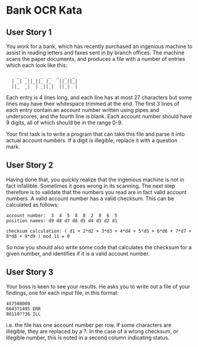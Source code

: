 # Bank OCR Kata

## User Story 1

You work for a bank, which has recently purchased an ingenious machine to assist in reading letters and faxes sent in by branch offices. The machine scans the paper documents, and produces a file with a number of entries which each look like this:

```
    _  _     _  _  _  _  _
  | _| _||_||_ |_   ||_||_|
  ||_  _|  | _||_|  ||_|  |

```

Each entry is 4 lines long, and each line has at most 27 characters but some lines may have their whitespace trimmed at the end. The first 3 lines of each entry contain an account number written using pipes and underscores, and the fourth line is blank. Each account number should have 9 digits, all of which should be in the range 0-9.

Your first task is to write a program that can take this file and parse it into actual account numbers. If a digit is illegible, replace it with a question mark.

## User Story 2

Having done that, you quickly realize that the ingenious machine is not in fact infallible. Sometimes it goes wrong in its scanning. The next step therefore is to validate that the numbers you read are in fact valid account numbers. A valid account number has a valid checksum. This can be calculated as follows:

```
account number:  3  4  5  8  8  2  8  6  5
position names: d9 d8 d7 d6 d5 d4 d3 d2 d1

checksum calculation: ( d1 + 2*d2 + 3*d3 + 4*d4 + 5*d5 + 6*d6 + 7*d7 + 8*d8 + 9*d9 ) mod 11 = 0
```

So now you should also write some code that calculates the checksum for a given number, and identifies if it is a valid account number.

## User Story 3

Your boss is keen to see your results. He asks you to write out a file of your findings, one for each input file, in this format:

```
457508000
664371495 ERR
86110??36 ILL
```

i.e. the file has one account number per row. If some characters are illegible, they are replaced by a ?. In the case of a wrong checksum, or illegible number, this is noted in a second column indicating status.
